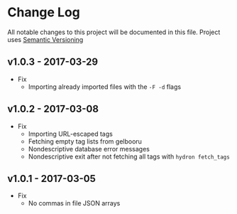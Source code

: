 # Change Log
All notable changes to this project will be documented in this file.
Project uses [Semantic Versioning](http://semver.org/)

## v1.0.3 - 2017-03-29
* Fix
	- Importing already imported files with the `-F -d` flags

## v1.0.2 - 2017-03-08
* Fix
	- Importing URL-escaped tags
	- Fetching empty tag lists from gelbooru
	- Nondescriptive database error messages
	- Nondescriptive exit after not fetching all tags with `hydron fetch_tags`

## v1.0.1 - 2017-03-05
* Fix
	- No commas in file JSON arrays

